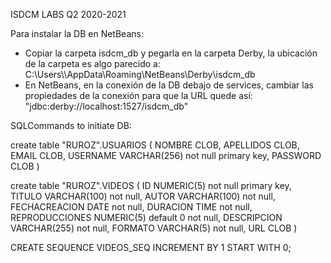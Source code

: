 ISDCM LABS Q2 2020-2021

Para instalar la DB en NetBeans:

- Copiar la carpeta isdcm_db y pegarla en la carpeta Derby, la ubicación de la carpeta es algo parecido a: C:\Users\\<your-User>\AppData\Roaming\NetBeans\Derby\isdcm_db
- En NetBeans, en la conexión de la DB debajo de services, cambiar las propiedades de la conexión para que la URL quede así: "jdbc:derby://localhost:1527/isdcm_db"

SQLCommands to initiate DB:

create table "RUROZ".USUARIOS
(
	NOMBRE CLOB,
	APELLIDOS CLOB,
	EMAIL CLOB,
	USERNAME VARCHAR(256) not null primary key,
	PASSWORD CLOB
)

create table "RUROZ".VIDEOS
(
	ID NUMERIC(5) not null primary key,
	TITULO VARCHAR(100) not null,
	AUTOR VARCHAR(100) not null,
	FECHACREACION DATE not null,
	DURACION TIME not null,
	REPRODUCCIONES NUMERIC(5) default 0 not null,
	DESCRIPCION VARCHAR(255) not null,
	FORMATO VARCHAR(5) not null,
	URL CLOB
)

CREATE SEQUENCE VIDEOS_SEQ INCREMENT BY 1 START WITH 0;